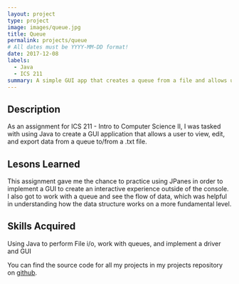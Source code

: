 ```yaml
---
layout: project
type: project
image: images/queue.jpg
title: Queue
permalink: projects/queue
# All dates must be YYYY-MM-DD format!
date: 2017-12-08
labels:
  - Java
  - ICS 211
summary: A simple GUI app that creates a queue from a file and allows users to interact with it.
---
```

## Description

As an assignment for ICS 211 - Intro to Computer Science II, I was tasked with using Java to create a GUI application that allows a user to view, edit, and export data from a queue to/from a .txt file. 

## Lesons Learned

This assignment gave me the chance to practice using JPanes in order to implement a GUI to create an interactive experience outside of the console. I also got to work with a queue and see the flow of data, which was helpful in understanding how the data structure works on a more fundamental level.

## Skills Acquired

Using Java to perform File i/o, work with queues, and implement a driver and GUI

You can find the source code for all my projects in my projects repository on [github](https://github.com/conradwolfe/icsprojects/blob/master/ics_211_20/WolfeConrad20.java).
